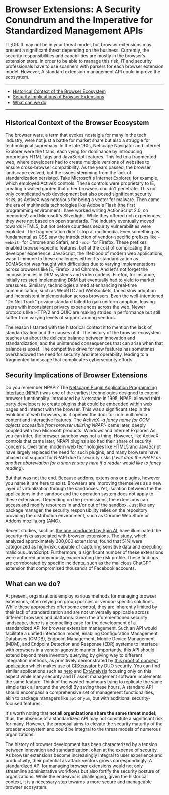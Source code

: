 # Browser Extensions: A Security Conundrum and the Imperative for Standardized Management APIs

TL;DR: It may not be in your threat model, but browser extensions may present a significant threat depending on the business. Currently, the security responsibilities and capabilities are mostly in the browser’s extension store. In order to be able to manage this risk, IT and security professionals have to use scanners with parsers for each browser extension model. However, A standard extension management API could improve the ecosystem.

***
- [Historical Context of the Browser Ecosystem](#historical-context-of-the-browser-ecosystem)
- [Security Implications of Browser Extensions](#security-implications-of-browser-extensions)
- [What can we do](#what-can-we-do)
***

## Historical Context of the Browser Ecosystem

The browser wars, a term that evokes nostalgia for many in the tech industry, were not just a battle for market share but also a struggle for technological supremacy. In the late '90s, Netscape Navigator and Internet Explorer were the titans, each vying for dominance by introducing proprietary HTML tags and JavaScript features. This led to a fragmented web, where developers had to create multiple versions of websites to ensure cross-browser compatibility. As the years passed, the browser landscape evolved, but the issues stemming from the lack of standardization persisted. Take Microsoft's Internet Explorer, for example, which employed ActiveX controls. These controls were proprietary to IE, creating a walled garden that other browsers couldn't penetrate. This not only complicated web development but also posed significant security risks, as ActiveX was notorious for being a vector for malware. Then came the era of multimedia technologies like Adobe's Flash (the first programming environment I have worked writing ActionScript 2.0, oh memories!) and Microsoft's Silverlight. While they offered rich experiences, they were not based on open standards. The industry eventually moved towards HTML5, but not before countless security vulnerabilities were exploited. The fragmentation didn't stop at multimedia. Even something as fundamental as CSS saw the introduction of vendor-specific prefixes like `-webkit-` for Chrome and Safari, and `-moz-` for Firefox. These prefixes enabled browser-specific features, but at the cost of complicating the developer experience. JavaScript, the lifeblood of modern web applications, wasn't immune to these challenges either. Its standardization as ECMAScript was fraught with difficulties due to varying implementations across browsers like IE, Firefox, and Chrome. And let's not forget the inconsistencies in DRM systems and video codecs. Firefox, for instance, initially resisted implementing DRM but eventually had to yield to market pressures. Similarly, technologies aimed at enhancing real-time communication, such as WebRTC and WebSockets, faced slow adoption and inconsistent implementation across browsers. Even the well-intentioned "Do Not Track" privacy standard failed to gain uniform adoption, leaving users with inconsistent privacy experiences across the web. Newer protocols like HTTP/2 and QUIC are making strides in performance but still suffer from varying levels of support among vendors.

The reason I started with the historical context it to mention the lack of standardization and the causes of it. The history of the browser ecosystem teaches us about the delicate balance between innovation and standardization, and the unintended consequences that can arise when that balance is upset. The competitive drive for new features has sometimes overshadowed the need for security and interoperability, leading to a fragmented landscape that complicates cybersecurity efforts.

## Security Implications of Browser Extensions

Do you remember NPAPI? The [Netscape Plugin Application Programming Interface (NPAPI)](https://en.wikipedia.org/wiki/NPAPI) was one of the earliest technologies designed to extend browser functionality. Introduced by Netscape in 1995, NPAPI allowed third-party developers to create plugins that could be embedded within web pages and interact with the browser. This was a significant step in the evolution of web browsers, as it opened the door for rich multimedia content and interactive features. The ActiveX -_a fancy name for COM objects accessible from browser utilizing NPAPI_- came later, deeply coupled with two Microsoft products: Windows and Internet Explorer. As you can infer, the browser sandbox was not a thing. However, like ActiveX controls that came later, NPAPI plugins also had their share of security concerns. Over time, modern web technologies like HTML5 and JavaScript have largely replaced the need for such plugins, and many browsers have phased out support for NPAPI due to security risks (_I will drop the PPAPI as another abbreviation for a shorter story here if a reader would like to fancy reading_).

But that was not the end. Because addons, extensions or plugins, however you name it, are here to exist. Browsers are improving themselves as a new layer of virtualization through the sandboxes. Yet, isolation between the the applications in the sandbox and the operation system does not apply to these extensions. Depending on the permissions, the extensions can access and modify resources in and/or out of the sandbox. Just like any package manager, the security responsibility relies on the repository providing the distribution environment, such as Chrome Web Store or Addons.mozilla.org (AMO).

Recent studies, such as [the one conducted by Spin.AI](https://spin.ai/blog/browser-extension-risk-report/), have illuminated the security risks associated with browser extensions. The study, which analyzed approximately 300,000 extensions, found that 51% were categorized as high-risk, capable of capturing sensitive data and executing malicious JavaScript. Furthermore, a significant number of these extensions were authored anonymously, exacerbating the risk profile. These findings are corroborated by specific incidents, such as the malicious ChatGPT extension that compromised thousands of Facebook accounts.

## What can we do?

At present, organizations employ various methods for managing browser extensions, often relying on group policies or vendor-specific solutions. While these approaches offer some control, they are inherently limited by their lack of standardization and are not universally applicable across different browsers and platforms. Given the aforementioned security landscape, there is a compelling case for the development of a standardized API for browser extension management. Such an API would facilitate a unified interaction model, enabling Configuration Management Databases (CMDB), Endpoint Management, Mobile Device Management (MDM), and Endpoint Detection and Response (EDR) systems to interface with browsers in a vendor-agnostic manner. Importantly, this API should extend beyond mere inventory querying by giving way to different integration methods, as primitively demonstrated by [this proof of concept application](https://github.com/zbalkan/scan_browser_extensions) which makes use of [CRXcavator](https://crxcavator.io/) by DUO security. You can find similar applications such as [neto](https://github.com/ElevenPaths/neto) and [ExtAnalysis](https://github.com/Tuhinshubhra/ExtAnalysis) focusing only on this aspect while many security and IT asset management software implements the same feature. Think of the wasted manhours tying to replicate the same simple task all around the world! By saving these hours, A standard API should encompass a comprehensive set of management functionalities, akin to package managers like `apt` or `yum`, but with additional security-focused features.

It's worth noting that **not all organizations share the same threat model**; thus, the absence of a standardized API may not constitute a significant risk for many. However, the proposal aims to elevate the security maturity of the broader ecosystem and could be integral to the threat models of numerous organizations.

The history of browser development has been characterized by a tension between innovation and standardization, often at the expense of security. As browser extensions become increasingly integral to user experience and productivity, their potential as attack vectors grows correspondingly. A standardized API for managing browser extensions would not only streamline administrative workflows but also fortify the security posture of organizations. While the endeavor is challenging, given the historical context, it is a necessary step towards a more secure and manageable browser ecosystem.
